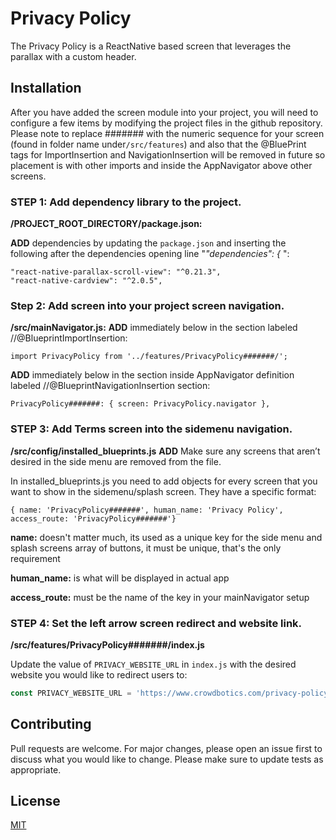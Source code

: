 # Privacy Policy

The Privacy Policy is a ReactNative based screen that leverages the parallax with a custom header.

## Installation

After you have added the screen module into your project, you will need to configure a few items by modifying the project
files in the github repository. Please note to replace ####### with the numeric sequence for your screen (found in folder name under`/src/features`) and also that the @BluePrint tags for ImportInsertion and NavigationInsertion will be removed in future so placement is with other imports and inside the AppNavigator above other screens.

### STEP 1: Add dependency library to the project.

**/PROJECT_ROOT_DIRECTORY/package.json:**

**ADD** dependencies by updating the `package.json` and inserting the following after the dependencies opening line "_"dependencies": {_ ":

```
"react-native-parallax-scroll-view": "^0.21.3",
"react-native-cardview": "^2.0.5",
```

### Step 2: Add screen into your project screen navigation.

**/src/mainNavigator.js:**
**ADD** immediately below in the section labeled //@BlueprintImportInsertion:

`import PrivacyPolicy from '../features/PrivacyPolicy#######/';`

**ADD** immediately below in the section inside AppNavigator definition labeled //@BlueprintNavigationInsertion section:

`PrivacyPolicy#######: { screen: PrivacyPolicy.navigator },`

### STEP 3: Add Terms screen into the sidemenu navigation.

**/src/config/installed_blueprints.js**
**ADD**
Make sure any screens that aren’t desired in the side menu are removed from the file.

In installed_blueprints.js you need to add objects for every screen that you want to show in the sidemenu/splash screen.
They have a specific format:

`{ name: 'PrivacyPolicy#######', human_name: 'Privacy Policy', access_route: 'PrivacyPolicy#######'}`

**name:** doesn't matter much, its used as a unique key for the side menu and splash screens array of
buttons, it must be unique, that's the only requirement

**human_name:** is what will be displayed in actual app

**access_route:** must be the name of the key in your mainNavigator setup

### STEP 4: Set the left arrow screen redirect and website link.

**/src/features/PrivacyPolicy#######/index.js**

Update the value of `PRIVACY_WEBSITE_URL` in `index.js` with the desired website you would like to redirect users to:

```js
const PRIVACY_WEBSITE_URL = 'https://www.crowdbotics.com/privacy-policy'
```


## Contributing

Pull requests are welcome. For major changes, please open an issue first to discuss what you would like to change.
Please make sure to update tests as appropriate.

## License

[MIT](https://choosealicense.com/licenses/mit/)
